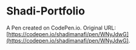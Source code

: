 # Shadi-Portfolio

A Pen created on CodePen.io. Original URL: [https://codepen.io/shadimanafi/pen/WNyJdwG](https://codepen.io/shadimanafi/pen/WNyJdwG).

